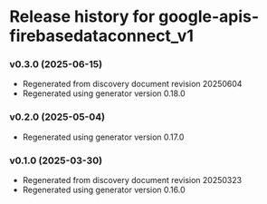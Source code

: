 # Release history for google-apis-firebasedataconnect_v1

### v0.3.0 (2025-06-15)

* Regenerated from discovery document revision 20250604
* Regenerated using generator version 0.18.0

### v0.2.0 (2025-05-04)

* Regenerated using generator version 0.17.0

### v0.1.0 (2025-03-30)

* Regenerated from discovery document revision 20250323
* Regenerated using generator version 0.16.0

